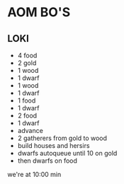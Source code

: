 # AOM BO'S

## LOKI

- 4 food
- 2 gold
- 1 wood
- 1 dwarf
- 1 wood
- 1 dwarf
- 1 food
- 1 dwarf
- 2 food
- 1 dwarf
- advance
- 2 gatherers from gold to wood
- build houses and hersirs
- dwarfs autoqueue until 10 on gold
- then dwarfs on food

we're at 10:00 min